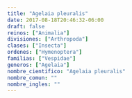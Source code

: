 ```yaml
---
title: "Agelaia pleuralis"
date: 2017-08-18T20:46:32-06:00
draft: false
reinos: ["Animalia"]
divisiones: ["Arthropoda"]
clases: ["Insecta"]
ordenes: ["Hymenoptera"]
familias: ["Vespidae"]
generos: ["Agelaia"]
nombre_cientifico: "Agelaia pleuralis"
nombre_comun: ""
nombre_ingles: ""
---
```


